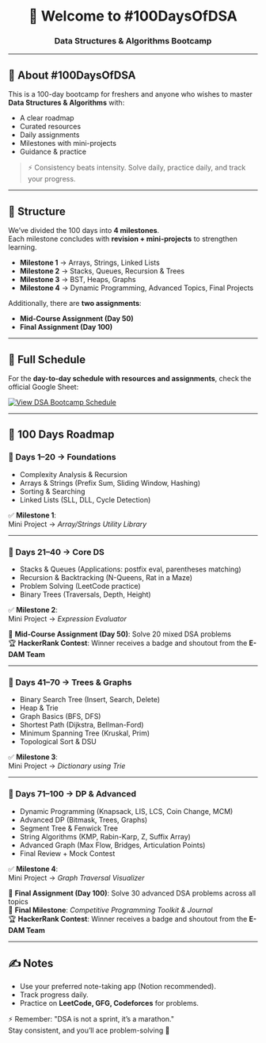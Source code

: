 <h1 align="center">👋 Welcome to #100DaysOfDSA </h1>
<h3 align="center">Data Structures & Algorithms Bootcamp</h3>

---

## 💯 About #100DaysOfDSA
This is a 100-day bootcamp for freshers and anyone who wishes to master **Data Structures & Algorithms** with:
- A clear roadmap  
- Curated resources  
- Daily assignments  
- Milestones with mini-projects  
- Guidance & practice  

> ⚡ Consistency beats intensity. Solve daily, practice daily, and track your progress.  

---

## 📌 Structure
We’ve divided the 100 days into **4 milestones**.  
Each milestone concludes with **revision + mini-projects** to strengthen learning.  

- **Milestone 1** → Arrays, Strings, Linked Lists  
- **Milestone 2** → Stacks, Queues, Recursion & Trees  
- **Milestone 3** → BST, Heaps, Graphs  
- **Milestone 4** → Dynamic Programming, Advanced Topics, Final Projects  

Additionally, there are **two assignments**:  
- **Mid-Course Assignment (Day 50)**  
- **Final Assignment (Day 100)**  

---

## 📅 Full Schedule
For the **day-to-day schedule with resources and assignments**, check the official Google Sheet:  

[![View DSA Bootcamp Schedule](https://img.shields.io/badge/View%20DSA%20Bootcamp%20Schedule-green?style=for-the-badge&logo=google-sheets)](https://docs.google.com/spreadsheets/d/1tfS35mPIjDDeSKBQGcn0JV8GiFfGKba7a5_PEOLBOEw/edit?usp=sharing)

---

## 🚀 100 Days Roadmap

### 📖 Days 1–20 → Foundations
- Complexity Analysis & Recursion  
- Arrays & Strings (Prefix Sum, Sliding Window, Hashing)  
- Sorting & Searching  
- Linked Lists (SLL, DLL, Cycle Detection)  

✅ **Milestone 1**:  
Mini Project → *Array/Strings Utility Library*  

---

### 📖 Days 21–40 → Core DS
- Stacks & Queues (Applications: postfix eval, parentheses matching)  
- Recursion & Backtracking (N-Queens, Rat in a Maze)  
- Problem Solving (LeetCode practice)  
- Binary Trees (Traversals, Depth, Height)  

✅ **Milestone 2**:  
Mini Project → *Expression Evaluator*  

📘 **Mid-Course Assignment (Day 50)**: Solve 20 mixed DSA problems  
🏆 **HackerRank Contest**: Winner receives a badge and shoutout from the **E-DAM Team**  

---

### 📖 Days 41–70 → Trees & Graphs
- Binary Search Tree (Insert, Search, Delete)  
- Heap & Trie  
- Graph Basics (BFS, DFS)  
- Shortest Path (Dijkstra, Bellman-Ford)  
- Minimum Spanning Tree (Kruskal, Prim)  
- Topological Sort & DSU  

✅ **Milestone 3**:  
Mini Project → *Dictionary using Trie*  

---

### 📖 Days 71–100 → DP & Advanced
- Dynamic Programming (Knapsack, LIS, LCS, Coin Change, MCM)  
- Advanced DP (Bitmask, Trees, Graphs)  
- Segment Tree & Fenwick Tree  
- String Algorithms (KMP, Rabin-Karp, Z, Suffix Array)  
- Advanced Graph (Max Flow, Bridges, Articulation Points)  
- Final Review + Mock Contest  

✅ **Milestone 4**:  
Mini Project → *Graph Traversal Visualizer*  

📘 **Final Assignment (Day 100)**: Solve 30 advanced DSA problems across all topics  
🎯 **Final Milestone**: *Competitive Programming Toolkit & Journal*  
🏆 **HackerRank Contest**: Winner receives a badge and shoutout from the **E-DAM Team**  

---

## ✍️ Notes
- Use your preferred note-taking app (Notion recommended).  
- Track progress daily.  
- Practice on **LeetCode, GFG, Codeforces** for problems.  

⚡ Remember: "DSA is not a sprint, it’s a marathon."  
Stay consistent, and you’ll ace problem-solving 🚀
